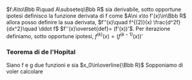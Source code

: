 $f:A\to\Bbb R\quad A\subseteq\Bbb R$ sia derivabile, sotto opportune ipotesi definisco la funzione derivata di f come $A\ni x\to f'(x)\in\Bbb R$ allora posso definire la sua derivata, $f''(x)\quad f^{(2)}(x) \frac{d^2f}{dx^2}\quad \ddot f$ 
$f''(x)\overset{def}= (f'(x))'$. Per iterazione definiamo, sotto opportune ipotesi, $f^{(k)}(x)=(f^{(k-1)}(x))'$

### Teorema di de l'Hopital
Siano f e g due funzioni e sia $x_0\in\overline{\Bbb R}$
Sopponiamo di voler calcolare